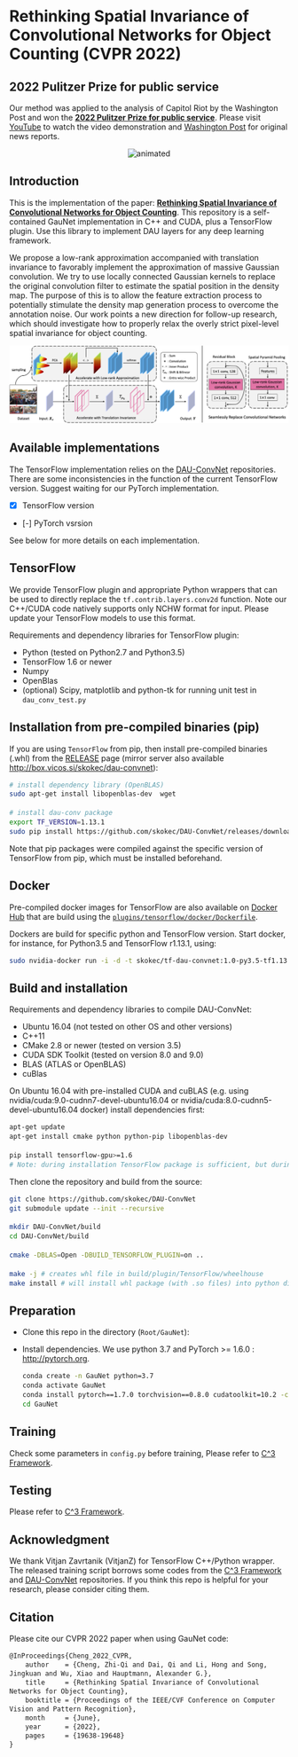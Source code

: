 # Rethinking Spatial Invariance of Convolutional Networks for Object Counting (CVPR 2022)


## 2022 Pulitzer Prize for public service
Our method was applied to the analysis of Capitol Riot by the Washington Post and won the [**2022 Pulitzer Prize for public service**](https://www.pulitzer.org/prize-winners-by-year). Please visit [YouTube](https://www.youtube.com/watch?v=WiZ51V5M0C8&ab_channel=Zhi-QiCheng) to watch the video demonstration and 
[Washington Post](https://www.washingtonpost.com/investigations/interactive/2021/dc-police-records-capitol-riot/) for original news reports.

<p align="center">
  <img src="./figures/demo.gif" alt="animated" />
</p>


## Introduction
This is the implementation of the paper: [**Rethinking Spatial Invariance of Convolutional Networks for Object Counting**](https://arxiv.org/pdf/2206.05253.pdf). This repository is a self-contained GauNet implementation in C++ and CUDA, plus a TensorFlow plugin. Use this library to implement DAU layers for any deep learning framework.

We propose a low-rank approximation accompanied with translation invariance to favorably implement the approximation of massive Gaussian convolution. We try to use locally connected Gaussian kernels to replace the original convolution filter to estimate the spatial position in the density map. The purpose of this is to allow the feature extraction process to potentially stimulate the density map generation process to overcome the annotation noise. Our work points a new direction for follow-up research, which should investigate how to properly relax the overly strict pixel-level spatial invariance for object counting.

![framework](./figures/framework.png)


## Available implementations
The TensorFlow implementation relies on the [DAU-ConvNet](https://github.com/skokec/DAU-ConvNet) repositories. There are some inconsistencies in the function of the current TensorFlow version. Suggest waiting for our PyTorch implementation.
- [x] TensorFlow version
- [-] PyTorch vsrsion 

See below for more details on each implementation.


## TensorFlow
We provide TensorFlow plugin and appropriate Python wrappers that can be used to directly replace the `tf.contrib.layers.conv2d` function. Note our C++/CUDA code natively supports only NCHW format for input. Please update your TensorFlow models to use this format. 

Requirements and dependency libraries for TensorFlow plugin:
 * Python (tested on Python2.7 and Python3.5)
 * TensorFlow 1.6 or newer 
 * Numpy
 * OpenBlas
 * (optional) Scipy, matplotlib and python-tk  for running unit test in `dau_conv_test.py`
 
## Installation from pre-compiled binaries (pip)
If you are using `TensorFlow` from pip, then install pre-compiled binaries (.whl) from the [RELEASE](https://github.com/skokec/DAU-ConvNet/releases) page (mirror server also available http://box.vicos.si/skokec/dau-convnet):

```bash
# install dependency library (OpenBLAS)
sudo apt-get install libopenblas-dev  wget

# install dau-conv package
export TF_VERSION=1.13.1
sudo pip install https://github.com/skokec/DAU-ConvNet/releases/download/v1.0/dau_conv-1.0_TF[TF_VERSION]-cp35-cp35m-manylinux1_x86_64.whl
```

Note that pip packages were compiled against the specific version of TensorFlow from pip, which must be installed beforehand.

## Docker 
Pre-compiled docker images for TensorFlow are also available on [Docker Hub](https://hub.docker.com/r/skokec/dau-convnet) that are build using the [`plugins/tensorflow/docker/Dockerfile`](https://github.com/skokec/DAU-ConvNet/blob/master/plugins/tensorflow/docker/Dockerfile). 

Dockers are build for specific python and TensorFlow version. Start docker, for instance, for Python3.5 and TensorFlow r1.13.1, using:

```bash
sudo nvidia-docker run -i -d -t skokec/tf-dau-convnet:1.0-py3.5-tf1.13.1 /bin/bash
```

## Build and installation ##
Requirements and dependency libraries to compile DAU-ConvNet:
 * Ubuntu 16.04 (not tested on other OS and other versions)
 * C++11
 * CMake 2.8 or newer (tested on version 3.5)
 * CUDA SDK Toolkit (tested on version 8.0 and 9.0)
 * BLAS (ATLAS or OpenBLAS)
 * cuBlas

On Ubuntu 16.04 with pre-installed CUDA and cuBLAS (e.g. using nvidia/cuda:9.0-cudnn7-devel-ubuntu16.04 or nvidia/cuda:8.0-cudnn5-devel-ubuntu16.04 docker) install dependencies first:

```bash
apt-get update
apt-get install cmake python python-pip libopenblas-dev
 
pip install tensorflow-gpu>=1.6
# Note: during installation TensorFlow package is sufficient, but during running, the TensorFlow-GPU is required.
```

Then clone the repository and build from the source:
```bash
git clone https://github.com/skokec/DAU-ConvNet
git submodule update --init --recursive

mkdir DAU-ConvNet/build
cd DAU-ConvNet/build

cmake -DBLAS=Open -DBUILD_TENSORFLOW_PLUGIN=on ..

make -j # creates whl file in build/plugin/TensorFlow/wheelhouse
make install # will install whl package (with .so files) into python dist-packages folder 

```

## Preparation 
- Clone this repo in the directory (```Root/GauNet```):
- Install dependencies. We use python 3.7 and PyTorch >= 1.6.0 : http://pytorch.org.

    ```bash
    conda create -n GauNet python=3.7
    conda activate GauNet
    conda install pytorch==1.7.0 torchvision==0.8.0 cudatoolkit=10.2 -c pytorch
    cd GauNet
    ```

## Training
Check some parameters in ```config.py``` before training,
Please refer to [C^3 Framework](https://github.com/gjy3035/C-3-Framework).

## Testing
Please refer to [C^3 Framework](https://github.com/gjy3035/C-3-Framework).

## Acknowledgment
We thank Vitjan Zavrtanik (VitjanZ) for TensorFlow C++/Python wrapper.
The released training script borrows some codes from the [C^3 Framework](https://github.com/gjy3035/C-3-Framework) and [DAU-ConvNet](https://github.com/skokec/DAU-ConvNet) repositories. If you think this repo is helpful for your research, please consider citing them. 

## Citation
Please cite our CVPR 2022 paper when using GauNet code:
```
@InProceedings{Cheng_2022_CVPR,
    author    = {Cheng, Zhi-Qi and Dai, Qi and Li, Hong and Song, Jingkuan and Wu, Xiao and Hauptmann, Alexander G.},
    title     = {Rethinking Spatial Invariance of Convolutional Networks for Object Counting},
    booktitle = {Proceedings of the IEEE/CVF Conference on Computer Vision and Pattern Recognition},
    month     = {June},
    year      = {2022},
    pages     = {19638-19648}
}
```
